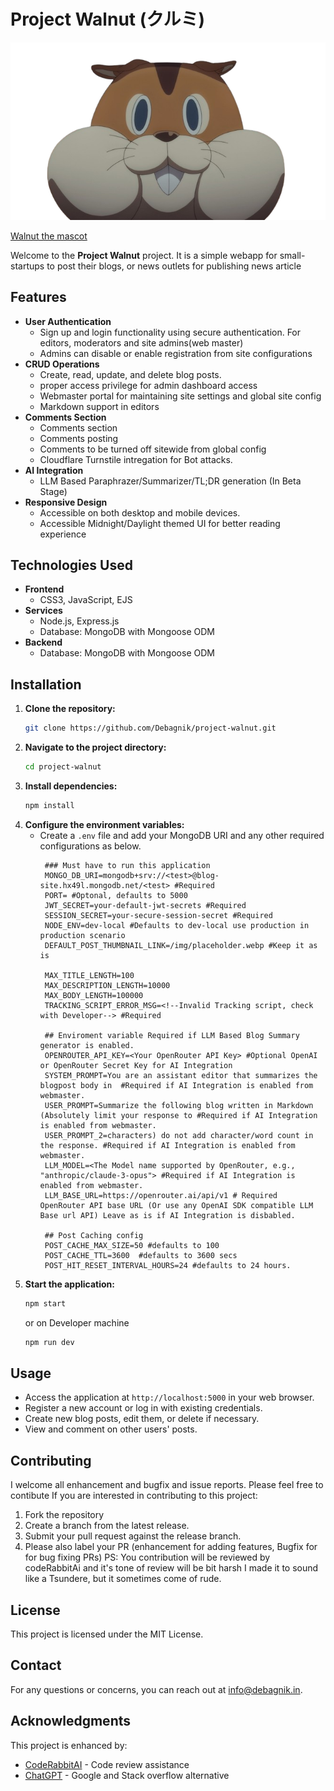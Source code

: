 # Project Walnut (クルミ)

![Walnut_Lycoris-Recoil](public/img/kurumi.png)

[Walnut the mascot](https://lycoris-recoil.fandom.com/wiki/Kurumi)

Welcome to the **Project Walnut** project. It is a simple webapp for small-startups to post their blogs, or news outlets for publishing news article 

## Features

- **User Authentication**
  - Sign up and login functionality using secure authentication. For editors, moderators and site admins(web master)
  - Admins can disable or enable registration from site configurations
- **CRUD Operations**
  - Create, read, update, and delete blog posts.
  - proper access privilege for admin dashboard access
  - Webmaster portal for maintaining site settings and global site config
  - Markdown support in editors
- **Comments Section**
  - Comments section
  - Comments posting
  - Comments to be turned off sitewide from global config
  - Cloudflare Turnstile intregation for Bot attacks.
- **AI Integration**
  - LLM Based Paraphrazer/Summarizer/TL;DR generation (In Beta Stage)
- **Responsive Design**
  - Accessible on both desktop and mobile devices.
  - Accessible Midnight/Daylight themed UI for better reading experience

## Technologies Used

- **Frontend**
  - CSS3, JavaScript, EJS
- **Services**
  - Node.js, Express.js
  - Database: MongoDB with Mongoose ODM
- **Backend**
  - Database: MongoDB with Mongoose ODM

## Installation

1. **Clone the repository:**
   ```bash
   git clone https://github.com/Debagnik/project-walnut.git
   ```
2. **Navigate to the project directory:**
   ```bash
   cd project-walnut
   ```
3. **Install dependencies:**
   ```bash
   npm install
   ```
4. **Configure the environment variables:**
   - Create a `.env` file and add your MongoDB URI and any other required configurations as below.
     ```text
      ### Must have to run this application
      MONGO_DB_URI=mongodb+srv://<test>@blog-site.hx49l.mongodb.net/<test> #Required
      PORT= #Optonal, defaults to 5000
      JWT_SECRET=your-default-jwt-secrets #Required
      SESSION_SECRET=your-secure-session-secret #Required
      NODE_ENV=dev-local #Defaults to dev-local use production in production scenario
      DEFAULT_POST_THUMBNAIL_LINK=/img/placeholder.webp #Keep it as is
      
      MAX_TITLE_LENGTH=100 
      MAX_DESCRIPTION_LENGTH=10000
      MAX_BODY_LENGTH=100000
      TRACKING_SCRIPT_ERROR_MSG=<!--Invalid Tracking script, check with Developer--> #Required

      ## Enviroment variable Required if LLM Based Blog Summary generator is enabled.
      OPENROUTER_API_KEY=<Your OpenRouter API Key> #Optional OpenAI or OpenRouter Secret Key for AI Integration
      SYSTEM_PROMPT=You are an assistant editor that summarizes the blogpost body in  #Required if AI Integration is enabled from webmaster.
      USER_PROMPT=Summarize the following blog written in Markdown (Absolutely limit your response to #Required if AI Integration is enabled from webmaster.
      USER_PROMPT_2=characters) do not add character/word count in the response. #Required if AI Integration is enabled from webmaster.
      LLM_MODEL=<The Model name supported by OpenRouter, e.g., "anthropic/claude-3-opus"> #Required if AI Integration is enabled from webmaster.
      LLM_BASE_URL=https://openrouter.ai/api/v1 # Required OpenRouter API base URL (Or use any OpenAI SDK compatible LLM Base url API) Leave as is if AI Integration is disbabled.

      ## Post Caching config
      POST_CACHE_MAX_SIZE=50 #defaults to 100
      POST_CACHE_TTL=3600  #defaults to 3600 secs
      POST_HIT_RESET_INTERVAL_HOURS=24 #defaults to 24 hours.
     ```
5. **Start the application:**
   ```bash
   npm start
   ```
   or on Developer machine
   ```bash
   npm run dev
   ```

## Usage

- Access the application at `http://localhost:5000` in your web browser.
- Register a new account or log in with existing credentials.
- Create new blog posts, edit them, or delete if necessary.
- View and comment on other users' posts.

## Contributing

I welcome all enhancement and bugfix and issue reports. Please feel free to contibute
If you are interested in contributing to this project:
1. Fork the repository
2. Create a branch from the latest release.
3. Submit your pull request against the release branch.
4. Please also label your PR (enhancement for adding features, Bugfix for for bug fixing PRs)
PS: You contribution will be reviewed by codeRabbitAi and it's tone of review will be bit harsh I made it to sound like a Tsundere, but it sometimes come of rude. 

## License

This project is licensed under the MIT License.

## Contact

For any questions or concerns, you can reach out at [info@debagnik.in](mailto:info@debagnik.in).

## Acknowledgments
This project is enhanced by:
- [CodeRabbitAI](https://coderabbit.ai) - Code review assistance
- [ChatGPT](https://chatgpt.com) - Google and Stack overflow alternative
